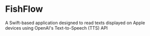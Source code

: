 # FishFlow
 A Swift-based application designed to read texts displayed on Apple devices using OpenAI's Text-to-Speech (TTS) API
